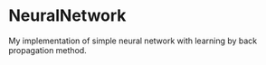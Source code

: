 # NeuralNetwork
My implementation of simple neural network with learning by back propagation method.
